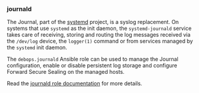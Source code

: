 ### journald

The Journal, part of the
[systemd](https://www.freedesktop.org/wiki/Software/systemd/) project,
is a syslog replacement. On systems that use `systemd` as the init
daemon, the `systemd-journald` service takes care of receiving, storing
and routing the log messages received via the `/dev/log` device, the
`logger(1)` command or from services managed by the `systemd` init
daemon.

The `debops.journald` Ansible role can be used to manage the Journal
configuration, enable or disable persistent log storage and configure
Forward Secure Sealing on the managed hosts.

Read the [journald role documentation](https://docs.debops.org/en/master/ansible/roles/journald/) for more details.
